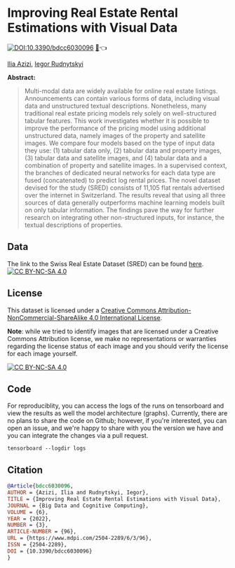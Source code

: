 # Improving Real Estate Rental Estimations with Visual Data
[![DOI:10.3390/bdcc6030096](http://img.shields.io/badge/DOI-10.3390/bdcc6030096-<4C1>.svg)](https://doi.org/10.3390/bdcc6030096) [:page_with_curl:](https://www.mdpi.com/2504-2289/6/3/96):point_left:

[Ilia Azizi](https://iliaazizi.com), [Iegor Rudnytskyi](https://irudnyts.github.io/)

**Abstract:**
> Multi-modal data are widely available for online real estate listings. Announcements can contain various forms of data, including visual data and unstructured textual descriptions. Nonetheless, many traditional real estate pricing models rely solely on well-structured tabular features. This work investigates whether it is possible to improve the performance of the pricing model using additional unstructured data, namely images of the property and satellite images. We compare four models based on the type of input data they use: (1) tabular data only, (2) tabular data and property images, (3) tabular data and satellite images, and (4) tabular data and a combination of property and satellite images. In a supervised context, the branches of dedicated neural networks for each data type are fused (concatenated) to predict log rental prices. The novel dataset devised for the study (SRED) consists of 11,105 flat rentals advertised over the internet in Switzerland. The results reveal that using all three sources of data generally outperforms machine learning models built on only tabular information. The findings pave the way for further research on integrating other non-structured inputs, for instance, the textual descriptions of properties.

## Data
The link to the Swiss Real Estate Dataset (SRED) can be found [here](https://drive.switch.ch/index.php/s/R3mhYgtahI5i3YC). [![CC BY-NC-SA 4.0][cc-by-nc-sa-shield]][cc-by-nc-sa]

## License
This dataset is licensed under a
[Creative Commons Attribution-NonCommercial-ShareAlike 4.0 International License][cc-by-nc-sa].

**Note**: while we tried to identify images that are licensed under a Creative Commons Attribution license, we make no representations or warranties regarding the license status of each image and you should verify the license for each image yourself.

[![CC BY-NC-SA 4.0][cc-by-nc-sa-image]][cc-by-nc-sa]

[cc-by-nc-sa]: http://creativecommons.org/licenses/by-nc-sa/4.0/
[cc-by-nc-sa-image]: https://licensebuttons.net/l/by-nc-sa/4.0/88x31.png
[cc-by-nc-sa-shield]: https://img.shields.io/badge/License-CC%20BY--NC--SA%204.0-lightgrey.svg

## Code
For reproduciblity, you can access the logs of the runs on tensorboard and view the results as well the model architecture (graphs). Currently, there are no plans to share the code on Github; however, if you're interested, you can open an issue, and we're happy to share with you the version we have and you can integrate the changes via a pull request.
```
tensorboard --logdir logs
```

## Citation
```bibtex
@Article{bdcc6030096,
AUTHOR = {Azizi, Ilia and Rudnytskyi, Iegor},
TITLE = {Improving Real Estate Rental Estimations with Visual Data},
JOURNAL = {Big Data and Cognitive Computing},
VOLUME = {6},
YEAR = {2022},
NUMBER = {3},
ARTICLE-NUMBER = {96},
URL = {https://www.mdpi.com/2504-2289/6/3/96},
ISSN = {2504-2289},
DOI = {10.3390/bdcc6030096}
}
```
